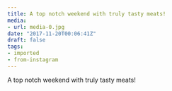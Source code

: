 ```yaml
---
title: A top notch weekend with truly tasty meats!
media:
- url: media-0.jpg
date: "2017-11-20T00:06:41Z"
draft: false
tags:
- imported
- from-instagram
---
```

A top notch weekend with truly tasty meats\!

